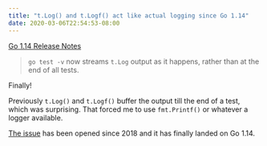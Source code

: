 ```yaml
---
title: "t.Log() and t.Logf() act like actual logging since Go 1.14"
date: 2020-03-06T22:54:53-08:00
---
```


[Go 1.14 Release Notes](https://golang.org/doc/go1.14#go-test)

> `go test -v` now streams `t.Log` output as it happens, rather than at the end of all tests. 

Finally!

Previously `t.Log()` and `t.Logf()` buffer the output till the end of a test, which was surprising. That forced me to use `fmt.Printf()` or whatever a logger available.

[The issue](https://github.com/golang/go/issues/24929) has been opened since 2018 and it has finally landed on Go 1.14.
